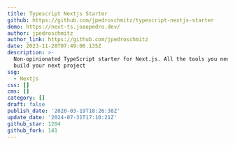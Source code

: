 ```yaml
---
title: Typescript Nextjs Starter
github: https://github.com/jpedroschmitz/typescript-nextjs-starter
demo: https://next-ts.joaopedro.dev/
author: jpedroschmitz
author_link: https://github.com/jpedroschmitz
date: 2023-11-28T07:49:06.135Z
description: >-
  Non-opinionated TypeScript starter for Next.js. All the tools you need to
  build your next project ️
ssg:
  - Nextjs
css: []
cms: []
category: []
draft: false
publish_date: '2020-03-19T18:26:38Z'
update_date: '2024-07-31T17:10:21Z'
github_star: 1204
github_fork: 141
---
```


